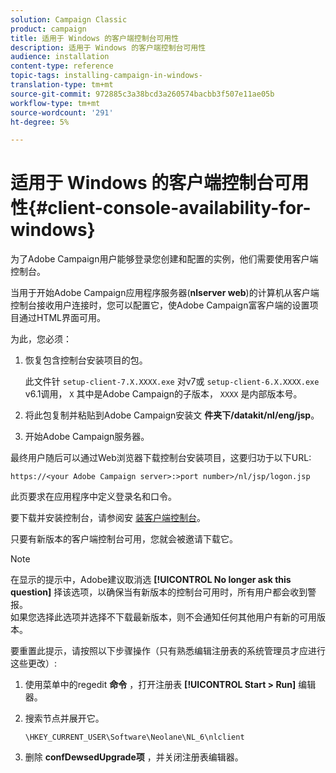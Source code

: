 ```yaml
---
solution: Campaign Classic
product: campaign
title: 适用于 Windows 的客户端控制台可用性
description: 适用于 Windows 的客户端控制台可用性
audience: installation
content-type: reference
topic-tags: installing-campaign-in-windows-
translation-type: tm+mt
source-git-commit: 972885c3a38bcd3a260574bacbb3f507e11ae05b
workflow-type: tm+mt
source-wordcount: '291'
ht-degree: 5%

---
```



# 适用于 Windows 的客户端控制台可用性{#client-console-availability-for-windows}

为了Adobe Campaign用户能够登录您创建和配置的实例，他们需要使用客户端控制台。

当用于开始Adobe Campaign应用程序服务器(**nlserver web**)的计算机从客户端控制台接收用户连接时，您可以配置它，使Adobe Campaign富客户端的设置项目通过HTML界面可用。

为此，您必须：

1. 恢复包含控制台安装项目的包。

   此文件针 `setup-client-7.X.XXXX.exe` 对v7或 `setup-client-6.X.XXXX.exe` v6.1调用， `X` 其中是Adobe Campaign的子版本， `XXXX` 是内部版本号。

1. 将此包复制并粘贴到Adobe Campaign安装文 **件夹下/datakit/nl/eng/jsp**。
1. 开始Adobe Campaign服务器。

最终用户随后可以通过Web浏览器下载控制台安装项目，这要归功于以下URL:

```
https://<your Adobe Campaign server>:>port number>/nl/jsp/logon.jsp
```

此页要求在应用程序中定义登录名和口令。

要下载并安装控制台，请参阅安 [装客户端控制台](../../installation/using/installing-the-client-console.md)。

只要有新版本的客户端控制台可用，您就会被邀请下载它。

>[!NOTE]
>
>在显示的提示中，Adobe建议取消选 **[!UICONTROL No longer ask this question]** 择该选项，以确保当有新版本的控制台可用时，所有用户都会收到警报。\
>如果您选择此选项并选择不下载最新版本，则不会通知任何其他用户有新的可用版本。

要重置此提示，请按照以下步骤操作（只有熟悉编辑注册表的系统管理员才应进行这些更改）:

1. 使用菜单中的regedit **命令** ，打开注册表 **[!UICONTROL Start > Run]** 编辑器。
1. 搜索节点并展开它。

   ```
   \HKEY_CURRENT_USER\Software\Neolane\NL_6\nlclient
   ```

1. 删除 **confDewsedUpgrade项** ，并关闭注册表编辑器。

